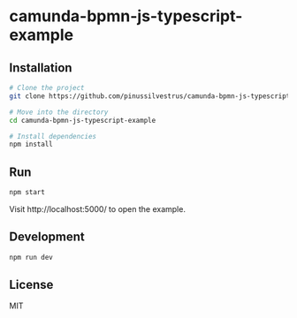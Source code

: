 # camunda-bpmn-js-typescript-example

## Installation

```sh
# Clone the project
git clone https://github.com/pinussilvestrus/camunda-bpmn-js-typescript-example.git

# Move into the directory
cd camunda-bpmn-js-typescript-example

# Install dependencies
npm install
```

## Run

```sh
npm start
```

Visit http://localhost:5000/ to open the example.

## Development

```sh
npm run dev
```

## License

MIT
